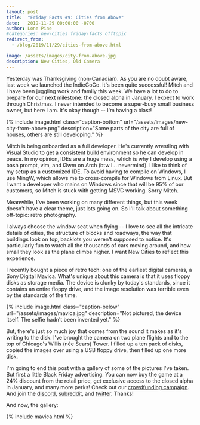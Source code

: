 ```yaml
---
layout: post
title:  "Friday Facts #9: Cities from Above"
date:   2019-11-29 00:00:00 -0700
author: Lone Pine
#categories: new-cities friday-facts offtopic
redirect_from:
  - /blog/2019/11/29/cities-from-above.html

image: /assets/images/city-from-above.jpg
description: New Cities, Old Camera
---
```


Yesterday was Thanksgiving (non-Canadian). As you are no doubt aware, last week we launched the IndieGoGo. It's been quite successful! Mitch and I have been juggling work and family this week. We have a lot to do to prepare for our next milestone: the closed alpha in January. I expect to work through Christmas. I never intended to become a super-busy small business owner, but here I am. It's okay though -- I'm having a blast!

{% include image.html class="caption-bottom"
  url="/assets/images/new-city-from-above.png"
  description="Some parts of the city are full of houses, others are still developing."
  %}

Mitch is being onboarded as a full developer. He's currently wrestling with Visual Studio to get a consistent build environment so he can develop in peace. In my opinion, IDEs are a huge mess, which is why I develop using a bash prompt, vim, and i3wm on Arch (btw I... nevermind). I like to think of my setup as a customized IDE. To avoid having to compile on Windows, I use MingW, which allows me to cross-compile for Windows from Linux. But I want a developer who mains on Windows since that will be 95% of our customers, so Mitch is stuck with getting MSVC working. Sorry Mitch.

Meanwhile, I've been working on many different things, but this week doesn't have a clear theme, just lots going on. So I'll talk about something off-topic: retro photography.

I always choose the window seat when flying -- I love to see all the intricate details of cities, the structure of blocks and roadways, the way that buildings look on top, backlots you weren't supposed to notice. It's particularly fun to watch all the thousands of cars moving around, and how small they look as the plane climbs higher. I want New Cities to reflect this experience.

I recently bought a piece of retro tech: one of the earliest digital cameras, a Sony Digital Mavica. What's unique about this camera is that it uses floppy disks as storage media. The device is clunky by today's standards, since it contains an entire floppy drive, and the image resolution was terrible even by the standards of the time.

{% include image.html class="caption-below"
  url="/assets/images/mavica.jpg"
  description="Not pictured, the device itself. The selfie hadn't been invented yet."
  %}

But, there's just so much joy that comes from the sound it makes as it's writing to the disk. I've brought the camera on two plane flights and to the top of Chicago's Willis (née Sears) Tower. I filled up a ten pack of disks, copied the images over using a USB floppy drive, then filled up one more disk.

I'm going to end this post with a gallery of some of the pictures I've taken. But first a little Black Friday advertising. You can now buy the game at a 24% discount from the retail price, get exclusive access to the closed alpha in January, and many more perks! Check out our [crowdfunding campaign]. And join the [discord], [subreddit], and [twitter]. Thanks!

And now, the gallery:

{% include mavica.html %}

[subreddit]: https://www.reddit.com/r/New_Cities
[discord]: https://discord.gg/udgeB2E
[twitter]: https://twitter.com/lone_pine_games
[crowdfunding campaign]: https://igg.me/at/new-cities




